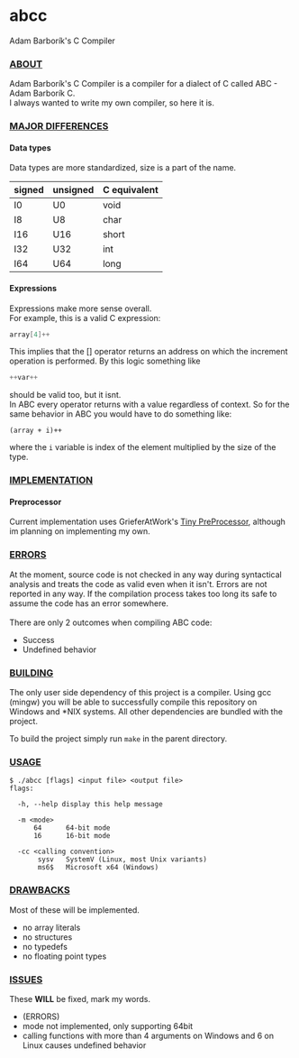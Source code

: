 # abcc
Adam Barborík's C Compiler

### <ins>ABOUT</ins>
Adam Barborík's C Compiler is a compiler for a dialect of C called ABC - Adam Barborík C.<br>
I always wanted to write my own compiler, so here it is.

### <ins>MAJOR DIFFERENCES</ins>

#### Data types
Data types are more standardized, size is a part of the name.

signed | unsigned | C equivalent
-------|----------|-------------
I0     | U0       | void
I8     | U8       | char
I16    | U16      | short
I32    | U32      | int
I64    | U64      | long

#### Expressions
Expressions make more sense overall.<br>
For example, this is a valid C expression:
```c
array[4]++
```
This implies that the [] operator returns an address on which the increment operation is performed. By this logic something like
```c
++var++
```
should be valid too, but it isnt.<br>
In ABC every operator returns with a value regardless of context. So for the same behavior in ABC you would have to do something like:
```
(array + i)++
```
where the ```i``` variable is index of the element multiplied by the size of the type.

### <ins>IMPLEMENTATION</ins>
#### Preprocessor
Current implementation uses GrieferAtWork's [Tiny PreProcessor](https://github.com/GrieferAtWork/tpp), although im planning on implementing my own.

### <ins>ERRORS</ins>
At the moment, source code is not checked in any way during syntactical analysis and treats the code as valid even when it isn't. Errors are not reported in any way. If the compilation process takes too long its safe to assume the code has an error somewhere.<br><br>
There are only 2 outcomes when compiling ABC code:
+ Success
+ Undefined behavior

### <ins>BUILDING</ins>
The only user side dependency of this project is a compiler. Using gcc (mingw) you will be able to successfully compile this repository on Windows and *NIX systems. All other dependencies are bundled with the project.

To build the project simply run ```make``` in the parent directory.

### <ins>USAGE</ins>
```
$ ./abcc [flags] <input file> <output file>
flags:

  -h, --help display this help message
  
  -m <mode>
      64      64-bit mode
      16      16-bit mode
      
  -cc <calling convention>
       sysv   SystemV (Linux, most Unix variants)
       ms6$   Microsoft x64 (Windows)
```

### <ins>DRAWBACKS</ins>
Most of these will be implemented.

+ no array literals
+ no structures
+ no typedefs
+ no floating point types

### <ins>ISSUES</ins>
These **WILL** be fixed, mark my words.
+ (ERRORS)
+ mode not implemented, only supporting 64bit
+ calling functions with more than 4 arguments on Windows and 6 on Linux causes undefined behavior
